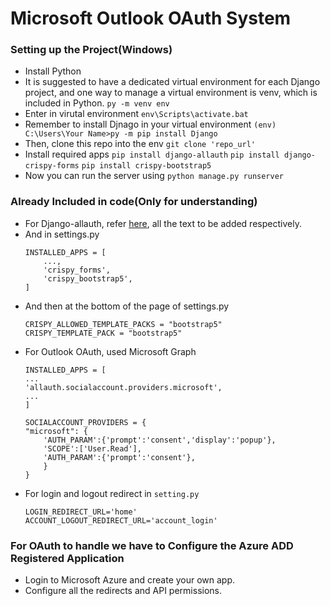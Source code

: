 # Microsoft Outlook OAuth System

### Setting up the Project(Windows)
-   Install Python
-   It is suggested to have a dedicated virtual environment for each Django project, and one way to manage a virtual environment is venv, which is included in Python.
    ```py -m venv env```
-   Enter in virutal environment
    ``env\Scripts\activate.bat``
-   Remember to install Djnago in your virtual environment
    ``(env) C:\Users\Your Name>py -m pip install Django``
-   Then, clone this repo into the env
    ``git clone 'repo_url'``
-   Install required apps
    ``pip install django-allauth``
    ``pip install django-crispy-forms``
    ``pip install crispy-bootstrap5``
-   Now you can run the server using
    ``python manage.py runserver``

### Already Included in code(Only for understanding)

-   For Django-allauth, refer [here](https://docs.allauth.org/en/latest/installation/quickstart.html), all the text to be added respectively.
-   And in settings.py
    ```
    INSTALLED_APPS = [
        ...,
        'crispy_forms',
        'crispy_bootstrap5',
    ]
    ```
-   And then at the bottom of the page of settings.py
    ```
    CRISPY_ALLOWED_TEMPLATE_PACKS = "bootstrap5"
    CRISPY_TEMPLATE_PACK = "bootstrap5"
    ```
-   For Outlook OAuth, used Microsoft Graph 
    ```
    INSTALLED_APPS = [
    ...
    'allauth.socialaccount.providers.microsoft',
    ...
    ]
    ```
    ```
    SOCIALACCOUNT_PROVIDERS = {
    "microsoft": {
        'AUTH_PARAM':{'prompt':'consent','display':'popup'},
        'SCOPE':['User.Read'],
        'AUTH_PARAM':{'prompt':'consent'},
        }
    }
    ```
-   For login and logout redirect in ``setting.py``
    ```
    LOGIN_REDIRECT_URL='home'
    ACCOUNT_LOGOUT_REDIRECT_URL='account_login'
    ```

### For OAuth to handle we have to Configure the Azure ADD Registered Application
-   Login to Microsoft Azure and create your own app.
-   Configure all the redirects and API permissions.